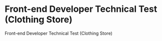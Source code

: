 # Front-end Developer Technical Test (Clothing Store)
Front-end Developer Technical Test (Clothing Store)
